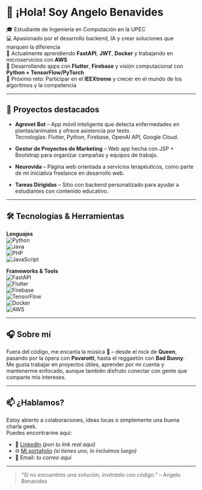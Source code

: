 # 👋 ¡Hola! Soy Angelo Benavides

🎓 Estudiante de Ingeniería en Computación en la UPEC  
💻 Apasionado por el desarrollo backend, IA y crear soluciones que marquen la diferencia  
🌱 Actualmente aprendiendo **FastAPI**, **JWT**, **Docker** y trabajando en microservicios con **AWS**  
📲 Desarrollando apps con **Flutter**, **Firebase** y visión computacional con **Python + TensorFlow/PyTorch**  
🎯 Próximo reto: Participar en el **IEEXtreme** y crecer en el mundo de los algoritmos y la competencia

---

## 🚀 Proyectos destacados

- **Agrovet Bot** – App móvil inteligente que detecta enfermedades en plantas/animales y ofrece asistencia por texto.  
  Tecnologías: Flutter, Python, Firebase, OpenAI API, Google Cloud.

- **Gestor de Proyectos de Marketing** – Web app hecha con JSP + Bootstrap para organizar campañas y equipos de trabajo.

- **Neurovida** – Página web orientada a servicios terapéuticos, como parte de mi iniciativa freelance en desarrollo web.

- **Tareas Dirigidas** – Sitio con backend personalizado para ayudar a estudiantes con contenido educativo.

---

## 🛠️ Tecnologías & Herramientas

**Lenguajes**  
![Python](https://img.shields.io/badge/-Python-3776AB?logo=python&logoColor=white&style=flat)  
![Java](https://img.shields.io/badge/-Java-007396?logo=java&logoColor=white&style=flat)  
![PHP](https://img.shields.io/badge/-PHP-777BB4?logo=php&logoColor=white&style=flat)  
![JavaScript](https://img.shields.io/badge/-JavaScript-F7DF1E?logo=javascript&logoColor=black&style=flat)

**Frameworks & Tools**  
![FastAPI](https://img.shields.io/badge/-FastAPI-009688?logo=fastapi&logoColor=white&style=flat)  
![Flutter](https://img.shields.io/badge/-Flutter-02569B?logo=flutter&logoColor=white&style=flat)  
![Firebase](https://img.shields.io/badge/-Firebase-FFCA28?logo=firebase&logoColor=black&style=flat)  
![TensorFlow](https://img.shields.io/badge/-TensorFlow-FF6F00?logo=tensorflow&logoColor=white&style=flat)  
![Docker](https://img.shields.io/badge/-Docker-2496ED?logo=docker&logoColor=white&style=flat)  
![AWS](https://img.shields.io/badge/-AWS-232F3E?logo=amazon-aws&logoColor=white&style=flat)

---

## 🎧 Sobre mí

Fuera del código, me encanta la música 🎵 – desde el rock de **Queen**, pasando por la ópera con **Pavarotti**, hasta el reggaetón con **Bad Bunny**.  
Me gusta trabajar en proyectos útiles, aprender por mi cuenta y mantenerme enfocado, aunque también disfruto conectar con gente que comparte mis intereses.

---

## 📫 ¿Hablamos?

Estoy abierto a colaboraciones, ideas locas o simplemente una buena charla geek.  
Puedes encontrarme aquí:

- 💼 [LinkedIn](https://www.linkedin.com/) *(pon tu link real aquí)*  
- 🌐 [Mi portafolio](https://tusitio.com/) *(si tienes uno, lo incluimos luego)*  
- 📧 Email: *tu correo aquí*

---

> *"Si no encuentras una solución, invéntala con código."* – Angelo Benavides
